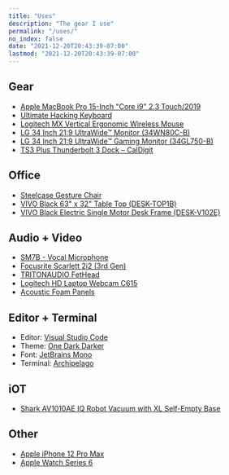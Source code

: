 ```yaml
---
title: "Uses"
description: "The gear I use"
permalink: "/uses/"
no_index: false
date: "2021-12-20T20:43:39-07:00"
lastmod: "2021-12-20T20:43:39-07:00"
---
```


## Gear

- [Apple MacBook Pro 15-Inch "Core i9" 2.3 Touch/2019](https://everymac.com/systems/apple/macbook_pro/specs/macbook-pro-core-i9-2.3-eight-core-15-mid-2019-touch-bar-specs.html)
- [Ultimate Hacking Keyboard](https://ultimatehackingkeyboard.com/)
- [Logitech MX Vertical Ergonomic Wireless Mouse](https://www.logitech.com/en-us/products/mice/mx-vertical-ergonomic-mouse.910-005447.html)
- [LG 34 Inch 21:9 UltraWide™ Monitor (34WN80C-B)](https://www.lg.com/us/monitors/lg-34wn80c-b-ultrawide-monitor)
- [LG 34 Inch 21:9 UltraWide™ Gaming Monitor (34GL750-B)](https://www.lg.com/us/monitors/lg-34gl750-b-ultrawide-monitor)
- [TS3 Plus Thunderbolt 3 Dock – CalDigit](https://www.caldigit.com/ts3-plus/)

## Office

- [Steelcase Gesture Chair](https://www.steelcase.com/products/office-chairs/gesture/)
- [VIVO Black 63" x 32" Table Top (DESK-TOP1B)](https://vivo-us.com/products/desk-top1b?_pos=1&_sid=64730e2ad&_ss=r)
- [VIVO Black Electric Single Motor Desk Frame (DESK-V102E)](https://vivo-us.com/products/desk-v102e?_pos=1&_sid=4ff0d9129&_ss=r)

## Audio + Video

- [SM7B - Vocal Microphone](https://www.shure.com/en-US/products/microphones/sm7b)
- [Focusrite Scarlett 2i2 (3rd Gen)](https://focusrite.com/en/usb-audio-interface/scarlett/scarlett-2i2)
- [TRITONAUDIO FetHead](https://www.tritonaudio.com/fethead)
- [Logitech HD Laptop Webcam C615](https://www.amazon.com/Logitech-Laptop-Webcam-Design-360-Degree/dp/B004YW7WCY)
- [Acoustic Foam Panels](https://www.amazon.com/gp/product/B07R6NHD6K/ref=ppx_yo_dt_b_asin_title_o00_s00?ie=UTF8&psc=1)

## Editor + Terminal

- Editor: [Visual Studio Code](https://code.visualstudio.com/)
- Theme: [One Dark Darker](https://marketplace.visualstudio.com/items?itemName=JoelCrosby.one-dark-darker)
- Font: [JetBrains Mono](https://www.jetbrains.com/lp/mono/)
- Terminal: [Archipelago](https://archipelago.dev/)

## iOT

- [Shark AV1010AE IQ Robot Vacuum with XL Self-Empty Base](https://www.amazon.com/gp/product/B08DLRYHKY/ref=ppx_yo_dt_b_asin_title_o00_s00?ie=UTF8&psc=1)

## Other

- [Apple iPhone 12 Pro Max](https://www.apple.com/iphone-12-pro/)
- [Apple Watch Series 6](https://www.apple.com/apple-watch-series-6/)
